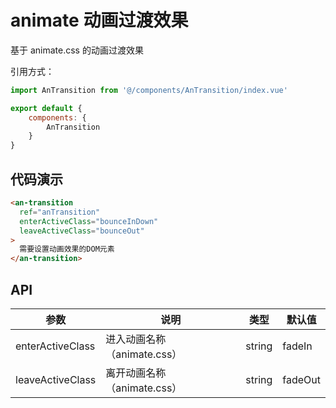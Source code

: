 <!--
 * @Author: zu1662
 * @LastEditor: zu1662
 * @Date: 2020-06-02 10:16:20
 * @LastEditTime: 2020-06-24 11:12:39
 * @Description: 动画过渡效果 
 -->

# animate 动画过渡效果

基于 animate.css 的动画过渡效果

引用方式：

```javascript
import AnTransition from '@/components/AnTransition/index.vue'

export default {
    components: {
        AnTransition
    }
}
```

## 代码演示

```html
<an-transition
  ref="anTransition"
  enterActiveClass="bounceInDown"
  leaveActiveClass="bounceOut"
>
  需要设置动画效果的DOM元素
</an-transition>
```

## API

参数 | 说明 | 类型 | 默认值
----|------|-----|------
enterActiveClass | 进入动画名称（animate.css） | string | fadeIn
leaveActiveClass | 离开动画名称（animate.css） | string | fadeOut
